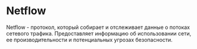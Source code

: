 # Netflow

Netflow - протокол, который собирает и отслеживает данные о потоках сетевого трафика. Предоставляет информацию об использовании сети, ее производительности и потенциальных угрозах безопасности.
